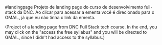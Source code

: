 #landingpage
Projeto de landing page do curso de desenvolvimento full-stack da DNC.
Ao clicar para acessar a ementa você é direcionado para o GMAIL, já que eu não tinha o link da ementa.


(Project of a landing page from DNC Full Stack tech course.
In the end, you may click on the "access the free syllabus" and you will be directed to GMAIL, 
since I didn't had access to the syllabus.)
